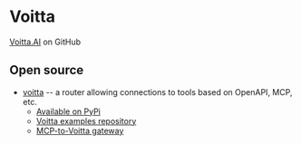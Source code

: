# Voitta

[Voitta.AI](https://voitta.ai/) on GitHub

## Open source

 * [voitta](https://github.com/voitta-ai/voitta) -- a router allowing connections to tools based on OpenAPI, MCP, etc.
   * [Available on PyPi](https://pypi.org/project/voitta/)
   * [Voitta examples repository](https://github.com/voitta-ai/voitta-example)
   * [MCP-to-Voitta gateway](https://github.com/voitta-ai/mcp-voitta-gateway)

